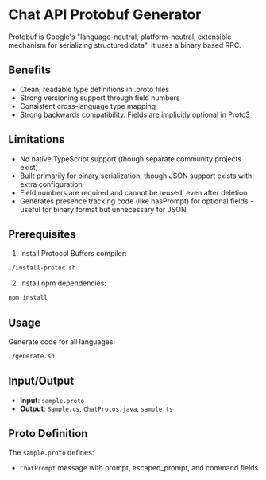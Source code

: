 # Chat API Protobuf Generator

Protobuf is Google's "language-neutral, platform-neutral, extensible mechanism for serializing structured data". It uses a binary based RPC.

## Benefits
- Clean, readable type definitions in .proto files
- Strong versioning support through field numbers
- Consistent cross-language type mapping
- Strong backwards compatibility. Fields are implicitly optional in Proto3

## Limitations
- No native TypeScript support (though separate community projects exist)
- Built primarily for binary serialization, though JSON support exists with extra configuration
- Field numbers are required and cannot be reused, even after deletion
- Generates presence tracking code (like hasPrompt) for optional fields - useful for binary format but unnecessary for JSON

## Prerequisites
1. Install Protocol Buffers compiler:
```bash
./install-protoc.sh
```

2. Install npm dependencies:
```bash
npm install
```

## Usage
Generate code for all languages:
```bash
./generate.sh
```

## Input/Output
- **Input**: `sample.proto`
- **Output**: `Sample.cs`, `ChatProtos.java`, `sample.ts`

## Proto Definition
The `sample.proto` defines:
- `ChatPrompt` message with prompt, escaped_prompt, and command fields